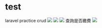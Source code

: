 # test
laravel practice crud
![](https://i.imgur.com/oMdc2CN.png)
![](https://i.imgur.com/58o0DRC.png)
![](https://i.imgur.com/kqHYBbr.png)
查詢是否繳費
![](https://i.imgur.com/nWaRn3v.png)

